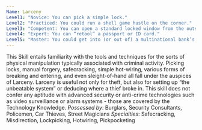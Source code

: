 ```yaml
---
Name: Larceny
Level1: "Novice: You can pick a simple lock."
Level2: "Practiced: You could run a shell game hustle on the corner."
Level3: "Competent: You can open a standard locked window from the outside."
Level4: "Expert: You can “retool” a passport or ID card."
Level5: "Master: You could get into (or out of) a multinational bank’s central vault."
---
```


This Skill entails familiarity with the tools and techniques for the sorts of physical manipulation typically associated with criminal activity. Picking locks, manual forgery, safecracking, simple hot-wiring, various forms of breaking and entering, and even sleight-of-hand all fall under the auspices of Larceny. Larceny is useful not only for theft, but also for setting up “the unbeatable system” or deducing where a thief broke in. This skill does not confer any aptitude with advanced security or anti-crime technologies such as video surveillance or alarm systems - those are covered by the Technology Knowledge.
_Possessed by_: Burglars, Security Consultants, Policemen, Car Thieves, Street Magicians
_Specialties_: Safecracking, Misdirection, Lockpicking, Hotwiring, Pickpocketing